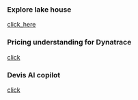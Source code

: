 ### Explore lake house 

[click_here](https://www.linuxfoundation.org/blog/ai-ml-data-analytics/delta-2-0-foundation-data-lakehouse-open)

### Pricing understanding for Dynatrace 

[click](https://www.dynatrace.com/pricing/rate-card/)

### Devis AI copilot 

[click](https://docs.dynatrace.com/docs/discover-dynatrace/platform/davis-ai/copilot)
